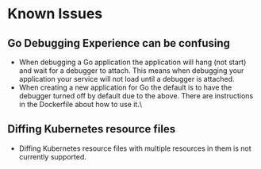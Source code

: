 # Known Issues

## Go Debugging Experience can be confusing
- When debugging a Go application the application will hang (not start) and wait for a debugger to attach.  This means when debugging your application your service will not load until a debugger is attached.
- When creating a new application for Go the default is to have the debugger turned off by default due to the above.  There are instructions in the Dockerfile about how to use it.\

## Diffing Kubernetes resource files
- Diffing Kubernetes resource files with multiple resources in them is not currently supported.